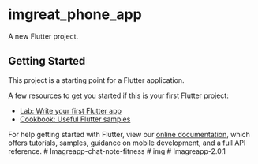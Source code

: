 # imgreat_phone_app

A new Flutter project.

## Getting Started

This project is a starting point for a Flutter application.

A few resources to get you started if this is your first Flutter project:

- [Lab: Write your first Flutter app](https://flutter.dev/docs/get-started/codelab)
- [Cookbook: Useful Flutter samples](https://flutter.dev/docs/cookbook)

For help getting started with Flutter, view our
[online documentation](https://flutter.dev/docs), which offers tutorials,
samples, guidance on mobile development, and a full API reference.
#   I m a g r e a p p - c h a t - n o t e - f i t n e s s  
 #   i m g  
 #   I m a g r e a p p - 2 . 0 . 1  
 